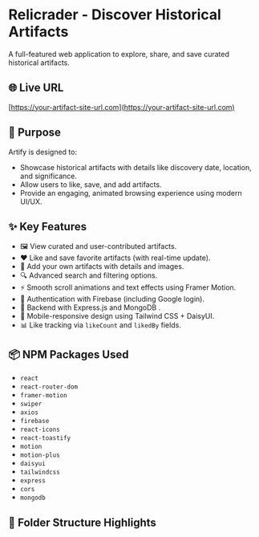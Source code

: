 # Relicrader - Discover Historical Artifacts

A full-featured web application to explore, share, and save curated historical artifacts.

## 🌐 Live URL

[https://your-artifact-site-url.com](https://your-artifact-site-url.com)

## 🎯 Purpose

Artify is designed to:
- Showcase historical artifacts with details like discovery date, location, and significance.
- Allow users to like, save, and add artifacts.
- Provide an engaging, animated browsing experience using modern UI/UX.

## ✨ Key Features

- 🖼️ View curated and user-contributed artifacts.
- ❤️ Like and save favorite artifacts (with real-time update).
- 📝 Add your own artifacts with details and images.
- 🔍 Advanced search and filtering options.
- ⚡ Smooth scroll animations and text effects using Framer Motion.
- 🔐 Authentication with Firebase (including Google login).
- 💾 Backend with Express.js and MongoDB .
- 🎨 Mobile-responsive design using Tailwind CSS + DaisyUI.
- 📊 Like tracking via `likeCount` and `likedBy` fields.

## 📦 NPM Packages Used

- `react`  
- `react-router-dom`  
- `framer-motion`  
- `swiper`  
- `axios`  
- `firebase`  
- `react-icons`  
- `react-toastify`  
- `motion`  
- `motion-plus`  
- `daisyui`  
- `tailwindcss`  
- `express`  
- `cors`  
- `mongodb`

## 📁 Folder Structure Highlights

